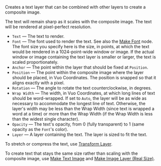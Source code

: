 Creates a text layer that can be combined with other layers to create a composite image.

The text will remain sharp as it scales with the composite image. The text will be rendered at pixel-perfect resolution.

   - `Text` — The text to render.
   - `Font` — The font used to render the text.  See also the [Make Font](vuo-node://vuo.font.make) node.  The font size you specify here is the size, in points, at which the text would be rendered in a 1024-point-wide window or image. If the actual window or image containing the text layer is smaller or larger, the text is scaled proportionately.
   - `Anchor` — The point within the layer that should be fixed at `Position`.
   - `Position` — The point within the composite image where the layer should be placed, in Vuo Coordinates. The position is snapped so that it aligns exactly with a pixel.
   - `Rotation` — The angle to rotate the text counterclockwise, in degrees.
   - `Wrap Width` — The width, in Vuo Coordinates, at which long lines of text should be word-wrapped.  If set to `Auto`, the layer will be as wide as necessary to accommodate the longest line of text.  Otherwise, the layer's width may be less than the Wrap Width (since text is wrapped a word at a time) or more than the Wrap Width (if the Wrap Width is less than the widest single character).
   - `Opacity` — The text's opacity, from 0 (fully transparent) to 1 (same opacity as the `Font`'s color).
   - `Layer` — A layer containing the text. The layer is sized to fit the text.

To stretch or compress the text, use [Transform Layer](vuo-node://vuo.layer.transform).

To create text that stays the same size rather than scaling with the composite image, use [Make Text Image](vuo-node://vuo.image.make.text) and [Make Image Layer (Real Size)](vuo-node://vuo.layer.make.realSize2).
